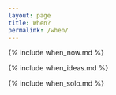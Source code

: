```yaml
---
layout: page
title: When?
permalink: /when/
---
```


{% include when_now.md %}

{% include when_ideas.md %}

{% include when_solo.md %}
